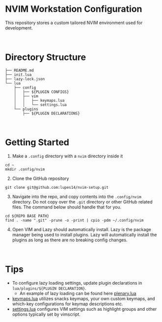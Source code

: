 # NVIM Workstation Configuration

This repository stores a custom tailored NVIM environment used for development. 

&nbsp;


# Directory Structure
```
├── README.md
├── init.lua
├── lazy-lock.json
└── lua
    ├── config
    │   ├── ${PLUGIN CONFIGS}
    │   ├── vim
    │   │   ├── keymaps.lua
    │   │   └── settings.lua
    └── plugins
        ├── ${PLUGIN DECLARATIONS}
```

&nbsp;


# Getting Started

1) Make a `.config` directory with a `nvim` directory inside it

```
cd ~
mkdir .config/nvim
```

2) Clone the GitHub repository

```
git clone git@github.com:lupes14/nvim-setup.git
```

3) Navigate into the repo, and copy contents into the `.config/nvim` directory. Do not copy over the `.git` directory or other GitHub related files. The command below should handle that for you.

```
cd ${REPO BASE PATH}
find . -name ".git" -prune -o -print | cpio -pdm ~/.config/nvim
```

4) Open VIM and Lazy should automatically install. Lazy is the package manager being used to install plugins. Lazy will automatically install the plugins as long as there are no breaking config changes.

&nbsp;


# Tips

- To configure lazy loading settings, update plugin declarations in `lua/plugins/${PLUGIN DECLARATION}`.
    - An example of lazy loading can be found here [plenary.lua](./lua/plugins/plenary.lua)
- [keymaps.lua](./lua/config/vim/keymaps.lua) utilizes snacks keymaps, your own custom keymaps, and which-key configurations for keymap descriptions etc.
- [settings.lua](./lua/config/vim/settings.lua) configures VIM settings such as highlight groups and other options typically set by vimscript.
